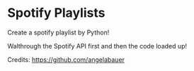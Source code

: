 # Spotify Playlists
Create a spotify playlist by Python!

Walthrough the Spotify API first and then the code loaded up!

Credits: https://github.com/angelabauer
